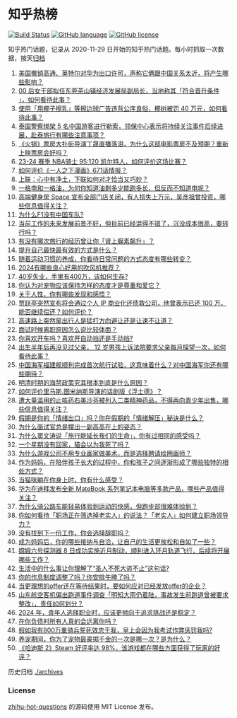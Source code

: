 # 知乎热榜
[![Build Status](https://github.com/ToWeLong/zhihu-hot-questions/workflows/CI/badge.svg)](https://github.com/ToWeLong/zhihu-hot-questions/actions)
[![GitHub language](https://img.shields.io/badge/language-golang-orange.svg)](https://golang.org/)
[![GitHub license](https://img.shields.io/github/license/ToWeLong/zhihu-hot-questions)](https://github.com/ToWeLong/zhihu-hot-questions/blob/main/LICENSE)

知乎热门话题，记录从 2020-11-29 日开始的知乎热门话题。每小时抓取一次数据，按天[归档](./archives)

<!-- BEGIN -->

1. [美国撤销高通、英特尔对华为出口许可，声称它俩跟中国关系太近，将产生哪些影响？](https://www.zhihu.com/question/655316981)
1. [00 后女干部拟任东莞茶山镇经济发展局副局长，当地称其「符合晋升条件 」，如何看待此事？](https://www.zhihu.com/question/655233703)
1. [使用「用椰子擦乳」等擦边球广告违背公序良俗，椰树被罚 40 万元，如何看待此事？](https://www.zhihu.com/question/655337381)
1. [泰国警察绑架 5 名中国游客进行勒索，领保中心表示将持续关注事件后续进展，赴泰旅行有哪些注意事项？](https://www.zhihu.com/question/655308838)
1. [《火锅》票房大扑街导演丁晟直播落泪，为什么这部电影票房不及预期？重新上映票房会好吗？](https://www.zhihu.com/question/654927520)
1. [23-24 赛季 NBA骑士 95:120 凯尔特人，如何评价这场比赛？](https://www.zhihu.com/question/655306365)
1. [如何评价《一人之下漫画》671话情报？](https://www.zhihu.com/question/655344996)
1. [上联：心中有净土，下联如何对才恰当又巧妙？](https://www.zhihu.com/question/655128496)
1. [一格电和一格油，为何你知道油剩多少能跑多长，但反而不知道电呢？](https://www.zhihu.com/question/653161880)
1. [高端健身房 Space 宣布全部门店关闭，有人损失上万元，吴彦祖曾投资，哪些信息值得关注？](https://www.zhihu.com/question/655234954)
1. [为什么F1没有中国车队?](https://www.zhihu.com/question/35172924)
1. [当前工作的未来发展前景不好，但目前已经混得不错了，沉没成本很高，要转行吗？](https://www.zhihu.com/question/652074716)
1. [有没有哪次旅行的经历曾让你「肾上腺素飙升」？](https://www.zhihu.com/question/652682528)
1. [提升自己最快最有效的方式是什么？](https://www.zhihu.com/question/649264752)
1. [随着运动习惯的养成，你看待日常问题的方式态度有哪些转变？](https://www.zhihu.com/question/653429556)
1. [2024有哪些良心好用的吹风机推荐？](https://www.zhihu.com/question/648895341)
1. [40岁失业，手里有400万，该如何生存?](https://www.zhihu.com/question/649396150)
1. [你认为对宠物应该保持怎样的态度才是尊重和爱它？](https://www.zhihu.com/question/651356670)
1. [关于人性，你有哪些发现和感悟？](https://www.zhihu.com/question/473818502)
1. [贾跃亭突然宣布将会通过个人 IP 商业化还债救公司，他曾表示已还 100 万，能否继续偿还？如何评价？](https://www.zhihu.com/question/655248398)
1. [高速路上突然窜出行人是猛打方向避让还是让速不让道？](https://www.zhihu.com/question/654117868)
1. [面试时候离职原因怎么说比较体面？](https://www.zhihu.com/question/654053077)
1. [你喜欢开车吗？喜欢开自动挡还是手动挡?](https://www.zhihu.com/question/654678055)
1. [出生半年后再没见过父亲， 12  岁男孩上诉法院要求父亲每月探望一次，如何看待此事？](https://www.zhihu.com/question/655213932)
1. [中国海军福建舰顺利完成首次航行试验，这意味着什么？对中国海军你还有哪些期待？](https://www.zhihu.com/question/655339599)
1. [明清时期的海禁政策究其根本到底是什么原因？](https://www.zhihu.com/question/655171252)
1. [如何评价里马斯.图米纳斯导演的话剧版《浮士德》？](https://www.zhihu.com/question/654060045)
1. [遭大量滥用的止咳药右美沙芬被列入二类精神药品，不得再向青少年出售，哪些信息值得关注？](https://www.zhihu.com/question/655238504)
1. [假期是你的「情绪出口」吗？你在假期的「情绪解压」秘诀是什么？](https://www.zhihu.com/question/654470009)
1. [为什么面试官总是摆出一副高高在上的姿态？](https://www.zhihu.com/question/654162281)
1. [为什么窦文涛说「旅行能延长我们的生命」，你有过相同的感受吗？](https://www.zhihu.com/question/655321589)
1. [一个星期没有回家，猫会以为我死了吗？](https://www.zhihu.com/question/643736560)
1. [为什么游戏公司不用专业画家做美术，而是选择聘请绘圈画师？](https://www.zhihu.com/question/655146718)
1. [作为妈妈，在陪伴孩子长大的过程中，你和孩子之间逐渐形成了哪些独特的相处方式？](https://www.zhihu.com/question/654612141)
1. [当猫咪躺在你身上时，你有什么感受？](https://www.zhihu.com/question/652390517)
1. [华为在迪拜发布全新 MateBook 系列笔记本电脑等多款产品，哪些产品值得关注？](https://www.zhihu.com/question/655313849)
1. [为什么骑公路车能轻易体验到运动的快感，但跑步却很难体验到？](https://www.zhihu.com/question/654594836)
1. [你如何看待「职场正在筛选掉老实人」的说法？「老实人」如何建立职场领导力？](https://www.zhihu.com/question/653786953)
1. [没有找到下一份工作，你会选择辞职吗？](https://www.zhihu.com/question/654358314)
1. [成为妈妈后，你的哪些接纳与自洽，让自己的生活更放松和自如了一些？](https://www.zhihu.com/question/654611769)
1. [嫦娥六号探测器 8 日成功实施近月制动，顺利进入环月轨道飞行，后续将开展哪些工作？](https://www.zhihu.com/question/655321895)
1. [生活中的什么事让你理解了“圣人不死大盗不止”这句话?](https://www.zhihu.com/question/622710159)
1. [你的作息制度调整了吗？你安排午睡了吗？](https://www.zhihu.com/question/655174062)
1. [当更理想的offer还在等待结果时，要如何应对已经发放offer的企业？](https://www.zhihu.com/question/652073827)
1. [山东航空客机偏出跑道事件调查「明知大雨仍着陆，事故发生前跑道曾被要求整改」，责任如何划分？](https://www.zhihu.com/question/655308925)
1. [2024 年，青年人选择职业时，应该更倾向于追求挑战还是稳定？](https://www.zhihu.com/question/653723731)
1. [在你负债时所有人真的会远离你吗？](https://www.zhihu.com/question/655052364)
1. [假如我有800万重骑兵誓死效忠于我，皇上会因为我考试作弊惩罚我吗?](https://www.zhihu.com/question/655248004)
1. [养宠期间，你为了宠物最豪掷千金的一次是哪一次？是为什么？](https://www.zhihu.com/question/653429690)
1. [《哈迪斯 2》Steam 好评率达 98%，该游戏都在哪些方面获得了玩家的好评？](https://www.zhihu.com/question/655209645)

<!-- END -->

历史归档 [./archives](./archives)


### License
[zhihu-hot-questions](https://github.com/towelong/zhihu-hot-questions) 的源码使用 MIT License 发布。